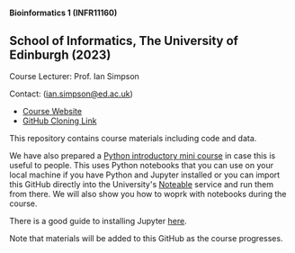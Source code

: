 #### Bioinformatics 1 (INFR11160)
## School of Informatics, The University of Edinburgh (2023)

Course Lecturer: Prof. Ian Simpson

Contact: ([ian.simpson@ed.ac.uk](mailto:ian.simpson@ed.ac.uk))

- [Course Website](https://opencourse.inf.ed.ac.uk/bio1/)
- [GitHub Cloning Link](https://github.com/tisimpson/bioinformatics1.git)

This repository contains course materials including code and data.

We have also prepared a [Python introductory mini course](https://github.com/tisimpson/bioinformatics1/tree/main/python_basics) in case this is useful to people. This uses Python notebooks that you can use on your local machine if you have Python and Jupyter installed or you can import this GitHub directly into the University's [Noteable](https://noteable.edina.ac.uk/launch) service and run them from there. We will also show you how to woprk with notebooks during the course.

There is a good guide to installing Jupyter [here](https://jupyter.org/install).

Note that materials will be added to this GitHub as the course progresses.
